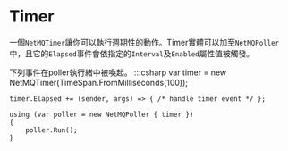 Timer
=====
一個`NetMQTimer`讓你可以執行週期性的動作。Timer實體可以加至`NetMQPoller`中，且它的`Elapsed`事件會依指定的`Interval`及`Enabled`屬性值被觸發。

下列事件在poller執行緒中被喚起。
    :::csharp
    var timer = new NetMQTimer(TimeSpan.FromMilliseconds(100));

    timer.Elapsed += (sender, args) => { /* handle timer event */ };

    using (var poller = new NetMQPoller { timer })
    {
        poller.Run();
    }
